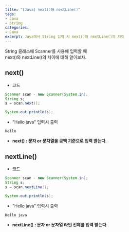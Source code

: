 ```yaml
---
title: "[Java] next()와 nextLine()"
tags:
- Java
- String
categories:
- Java
excerpt: Java에서 String 입력 시 next()와 nextLine()의 차이
---
```


String 클래스에 Scanner를 사용해 입력할 때  
next()와 nextLine()의 차이에 대해 알아보자.
## next()
* 코드

```java
Scanner scan - new Scanner(System.in);
String s;
s = scan.next();

System.out.println(s);
```
* "Hello java" 입력시 출력

```
Hello
```

* __next() : 문자 or 문자열을 공백 기준으로 입력 받는다.__  

## nextLine()

* 코드

```java
Scanner scan - new Scanner(System.in);
String s;
s = scan.nextLine();

System.out.println(s);
```

* "Hello java" 입력시 출력

```
Hello java
```

* __nextLine() : 문자 or 문자열 라인 전체를 입력 받는다.__
